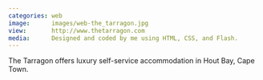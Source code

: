 ```yaml
---
categories: web
image:      images/web-the_tarragon.jpg
view:       http://www.thetarragon.com
media:      Designed and coded by me using HTML, CSS, and Flash.
---
```

The Tarragon offers luxury self-service accommodation in Hout Bay, Cape Town.
